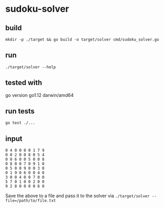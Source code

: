 # sudoku-solver

## build
`mkdir -p ./target && go build -o target/solver cmd/sudoku_solver.go`

## run
`./target/solver --help`

## tested with
go version go1.12 darwin/amd64

## run tests
`go test ./...`

## input
```
0 4 0 0 0 0 1 7 9
0 0 2 0 0 8 0 5 4
0 0 6 0 0 5 0 0 8
0 8 0 0 7 0 9 1 0
0 5 0 0 9 0 0 3 0
0 1 9 0 6 0 0 4 0
3 0 0 4 0 0 7 0 0
5 7 0 1 0 0 2 0 0
9 2 8 0 0 0 0 6 0
```
Save the above to a file and pass it to the solver via
`./target/solver --file=/path/to/file.txt`